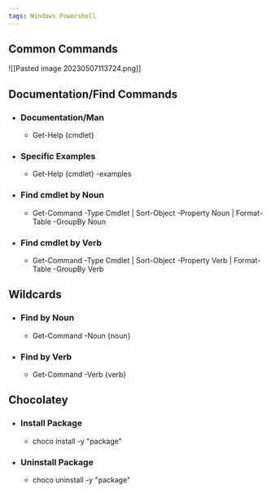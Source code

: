 ```yaml
---
tags: Windows Powershell
---
```


## Common Commands
![[Pasted image 20230507113724.png]]

## Documentation/Find Commands
- ### Documentation/Man
	- Get-Help {cmdlet}
- ### Specific Examples
	- Get-Help {cmdlet} -examples
- ### Find cmdlet by Noun
	- Get-Command -Type Cmdlet | Sort-Object -Property Noun | Format-Table -GroupBy Noun
- ### Find cmdlet by Verb
	- Get-Command -Type Cmdlet | Sort-Object -Property Verb | Format-Table -GroupBy Verb

## Wildcards
- ### Find by Noun
	- Get-Command -Noun {noun}

- ### Find by Verb
	- Get-Command -Verb {verb}

## Chocolatey
- ### Install Package
	- choco install -y "package"
- ### Uninstall Package
	- choco uninstall -y "package"